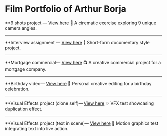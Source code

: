 # Film Portfolio of Arthur Borja


**9 shots project — [View here](https://drive.google.com/file/d/1TWXeyGKuX9XTpB-iu2j1h4IOMhHLHoXU/view?usp=sharing)
    🎥 A cinematic exercise exploring 9 unique camera angles.

---

**Interview assignment — [View here](https://drive.google.com/file/d/10GERBlj0OG0gO9Q1GHzU4exfOSvcEc1A/view?usp=drive_link)
    📰 Short-form documentary style project.

---

**Mortgage commercial— [View here](https://drive.google.com/file/d/14s2M8BVxVy5hdv79ht2pcPvuv3EAhnYO/view?usp=drive_link)
    📺 A creative commercial project for a mortgage company.

---

**Birthday video— [View here](https://youtu.be/JC4AgGthXwY?si=IWVgM2ycjlSySgFg)
    🎉 Personal creative editing for a birthday celebration.

---

**Visual Effects project (clone self)— [View here](https://youtu.be/VunDgrEQASg?si=M2X4TppjFRDvh7k-)
    ✨ VFX test showcasing duplication effect.

---

**Visual Effects project (text in scene)— [View here](https://youtu.be/55h6FQWwrK4?si=Of628toSZzYY8b3w)
    📝 Motion graphics test integrating text into live action.
